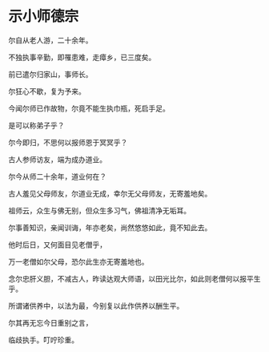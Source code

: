 # 示小师德宗

尔自从老人游，二十余年。

不独执事辛勤，即罹患难，走瘴乡，已三度矣。

前已遣尔归家山，事师长。

尔狂心不歇，复为予来。

今闻尔师已作故物，尔竟不能生执巾瓶，死启手足。

是可以称弟子乎？

尔今即归，不思何以报师恩于冥冥乎？

古人参师访友，端为成办道业。

尔今从师二十余年，道业何在？

古人羞见父母师友，尔道业无成，幸尔无父母师友，无寄羞地矣。

祖师云，众生与佛无别，但众生多习气，佛祖清净无垢耳。

尔事善知识，亲闻训诲，年亦老矣，尚然悠悠如此，竟不知此去。

他时后日，又何面目见老僧乎，

万一老僧如尔父母，恐尔此生亦无寄羞地也。

念尔忠肝义胆，不减古人，昨读达观大师语，以田光比尔，如此则老僧何以报平生乎。

所谓诸供养中，以法为最，今别复以此作供养以酬生平。

尔其再无忘今日重别之言，

临歧执手。叮咛珍重。
